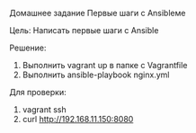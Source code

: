 Домашнее задание
Первые шаги с Ansibleме

Цель:
Написать первые шаги с Ansible

Решение:
1. Выполнить vagrant up в папке с Vagrantfile
2. Выполнить ansible-playbook nginx.yml

Для проверки:
1. vagrant ssh
2. curl http://192.168.11.150:8080
